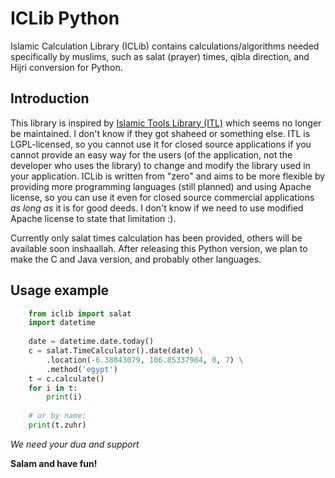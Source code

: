 # ICLib Python
Islamic Calculation Library (ICLib) contains calculations/algorithms needed specifically by muslims, such as salat (prayer) times, qibla direction, and Hijri conversion for Python.

## Introduction

This library is inspired by [Islamic Tools Library (ITL)](http://projects.arabeyes.org/project.php?proj=ITL) which seems no longer be maintained. I don't know if they got shaheed or something else. ITL is LGPL-licensed, so you cannot use it for closed source applications if you cannot provide an easy way for the users (of the application, not the developer who uses the library) to change and modify the library used in your application. ICLib is written from "zero" and aims to be more flexible by providing more programming languages (still planned) and using Apache license, so you can use it even for closed source commercial applications _as long as_ it is for good deeds. I don't know if we need to use modified Apache license to state that limitation :).

Currently only salat times calculation has been provided, others will be available soon inshaallah. After releasing this Python version, we plan to make the C and Java version, and probably other languages.

## Usage example

```python
	from iclib import salat
	import datetime
	
	date = datetime.date.today()
	c = salat.TimeCalculator().date(date) \
		.location(-6.38043079, 106.85337984, 0, 7) \
		.method('egypt')
	t = c.calculate()
	for i in t:
		print(i)
	
	# or by name:
	print(t.zuhr)
```

_We need your dua and support_

**Salam and have fun!**
